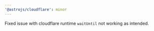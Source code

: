 ```yaml
---
'@astrojs/cloudflare': minor
---
```


Fixed issue with cloudflare runtime `waitUntil` not working as intended.


